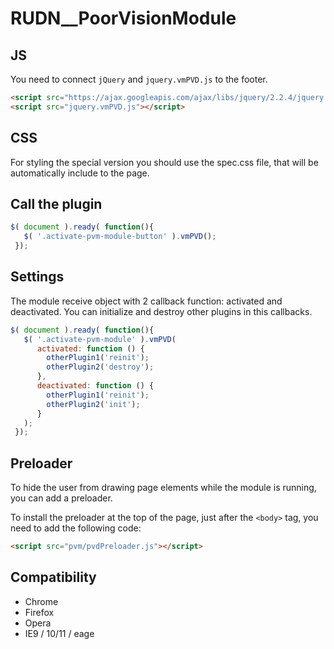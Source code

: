 # RUDN__PoorVisionModule

## JS
You need to connect `jQuery` and `jquery.vmPVD.js` to the footer.
```html
<script src="https://ajax.googleapis.com/ajax/libs/jquery/2.2.4/jquery.min.js"></script>
<script src="jquery.vmPVD.js"></script>
```
## CSS
For styling the special version you should use the spec.css file, that will be automatically include to the page.

## Call the plugin
```javascript
$( document ).ready( function(){
   $( '.activate-pvm-module-button' ).vmPVD();
 });
```

## Settings
The module receive object with 2 callback function: activated and deactivated. You can initialize and destroy other plugins in this callbacks.
```javascript
$( document ).ready( function(){
   $( '.activate-pvm-module' ).vmPVD(
      activated: function () {
        otherPlugin1('reinit');
        otherPlugin2('destroy');
      },
      deactivated: function () {
        otherPlugin1('reinit');
        otherPlugin2('init');
      }
   );
 });
```

## Preloader
To hide the user from drawing page elements while the module is running, you can add a preloader.

To install the preloader at the top of the page, just after the `<body>` tag, you need to add the following code:
```html
<script src="pvm/pvdPreloader.js"></script> 
```

## Compatibility
+ Chrome
+ Firefox
+ Opera
+ IE9 / 10/11 / eage
